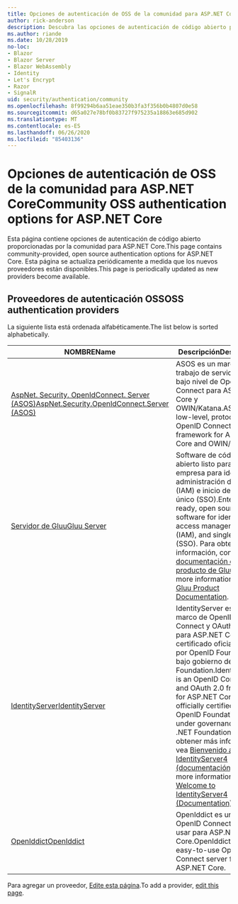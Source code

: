 ```yaml
---
title: Opciones de autenticación de OSS de la comunidad para ASP.NET Core
author: rick-anderson
description: Descubra las opciones de autenticación de código abierto para ASP.NET Core.
ms.author: riande
ms.date: 10/28/2019
no-loc:
- Blazor
- Blazor Server
- Blazor WebAssembly
- Identity
- Let's Encrypt
- Razor
- SignalR
uid: security/authentication/community
ms.openlocfilehash: 8f99294b6aa51eae350b3fa3f356b0b4807d0e58
ms.sourcegitcommit: d65a027e78bf0b83727f975235a18863e685d902
ms.translationtype: MT
ms.contentlocale: es-ES
ms.lasthandoff: 06/26/2020
ms.locfileid: "85403136"
---
```

# <a name="community-oss-authentication-options-for-aspnet-core"></a><span data-ttu-id="bf7d7-103">Opciones de autenticación de OSS de la comunidad para ASP.NET Core</span><span class="sxs-lookup"><span data-stu-id="bf7d7-103">Community OSS authentication options for ASP.NET Core</span></span>

<span data-ttu-id="bf7d7-104">Esta página contiene opciones de autenticación de código abierto proporcionadas por la comunidad para ASP.NET Core.</span><span class="sxs-lookup"><span data-stu-id="bf7d7-104">This page contains community-provided, open source authentication options for ASP.NET Core.</span></span> <span data-ttu-id="bf7d7-105">Esta página se actualiza periódicamente a medida que los nuevos proveedores están disponibles.</span><span class="sxs-lookup"><span data-stu-id="bf7d7-105">This page is periodically updated as new providers become available.</span></span>

## <a name="oss-authentication-providers"></a><span data-ttu-id="bf7d7-106">Proveedores de autenticación OSS</span><span class="sxs-lookup"><span data-stu-id="bf7d7-106">OSS authentication providers</span></span>

<span data-ttu-id="bf7d7-107">La siguiente lista está ordenada alfabéticamente.</span><span class="sxs-lookup"><span data-stu-id="bf7d7-107">The list below is sorted alphabetically.</span></span>

| <span data-ttu-id="bf7d7-108">NOMBRE</span><span class="sxs-lookup"><span data-stu-id="bf7d7-108">Name</span></span> | <span data-ttu-id="bf7d7-109">Descripción</span><span class="sxs-lookup"><span data-stu-id="bf7d7-109">Description</span></span> |
| ---- | ----------- |
| [<span data-ttu-id="bf7d7-110">AspNet. Security. OpenIdConnect. Server (ASOS)</span><span class="sxs-lookup"><span data-stu-id="bf7d7-110">AspNet.Security.OpenIdConnect.Server (ASOS)</span></span>](https://github.com/aspnet-contrib/AspNet.Security.OpenIdConnect.Server) | <span data-ttu-id="bf7d7-111">ASOS es un marco de trabajo de servidor de bajo nivel de OpenID Connect para ASP.NET Core y OWIN/Katana.</span><span class="sxs-lookup"><span data-stu-id="bf7d7-111">ASOS is a low-level, protocol-first OpenID Connect server framework for ASP.NET Core and OWIN/Katana.</span></span> |
| [<span data-ttu-id="bf7d7-112">Servidor de Gluu</span><span class="sxs-lookup"><span data-stu-id="bf7d7-112">Gluu Server</span></span>](https://gluu.org/) | <span data-ttu-id="bf7d7-113">Software de código abierto listo para la empresa para identidad, administración de acceso (IAM) e inicio de sesión único (SSO).</span><span class="sxs-lookup"><span data-stu-id="bf7d7-113">Enterprise ready, open source software for identity, access management (IAM), and single sign-on (SSO).</span></span> <span data-ttu-id="bf7d7-114">Para obtener más información, consulte la [documentación del producto de Gluu](https://gluu.org/docs/).</span><span class="sxs-lookup"><span data-stu-id="bf7d7-114">For more information, see the [Gluu Product Documentation](https://gluu.org/docs/).</span></span> |
| [<span data-ttu-id="bf7d7-115">IdentityServer</span><span class="sxs-lookup"><span data-stu-id="bf7d7-115">IdentityServer</span></span>](https://identityserver.io/) | <span data-ttu-id="bf7d7-116">IdentityServer es un marco de OpenID Connect y OAuth 2,0 para ASP.NET Core, certificado oficialmente por OpenID Foundation y bajo gobierno de .NET Foundation.</span><span class="sxs-lookup"><span data-stu-id="bf7d7-116">IdentityServer is an OpenID Connect and OAuth 2.0 framework for ASP.NET Core, officially certified by the OpenID Foundation and under governance of the .NET Foundation.</span></span> <span data-ttu-id="bf7d7-117">Para obtener más información, vea [Bienvenido a IdentityServer4 (documentación)](https://identityserver4.readthedocs.io/en/latest/).</span><span class="sxs-lookup"><span data-stu-id="bf7d7-117">For more information, see [Welcome to IdentityServer4 (Documentation)](https://identityserver4.readthedocs.io/en/latest/).</span></span> |
| [<span data-ttu-id="bf7d7-118">OpenIddict</span><span class="sxs-lookup"><span data-stu-id="bf7d7-118">OpenIddict</span></span>](https://github.com/openiddict/openiddict-core) | <span data-ttu-id="bf7d7-119">OpenIddict es un servidor OpenID Connect fácil de usar para ASP.NET Core.</span><span class="sxs-lookup"><span data-stu-id="bf7d7-119">OpenIddict is an easy-to-use OpenID Connect server for ASP.NET Core.</span></span> |

<span data-ttu-id="bf7d7-120">Para agregar un proveedor, [Edite esta página](https://github.com/login?return_to=https%3A%2F%2Fgithub.com%2Faspnet%2FDocs%2Fedit%2Fmaster%2Faspnetcore%2Fsecurity%2Fauthentication%2Fcommunity.md).</span><span class="sxs-lookup"><span data-stu-id="bf7d7-120">To add a provider, [edit this page](https://github.com/login?return_to=https%3A%2F%2Fgithub.com%2Faspnet%2FDocs%2Fedit%2Fmaster%2Faspnetcore%2Fsecurity%2Fauthentication%2Fcommunity.md).</span></span>

